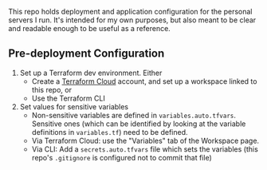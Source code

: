 This repo holds deployment and application configuration for the personal servers I run. It's intended for my own
purposes, but also meant to be clear and readable enough to be useful as a reference.

## Pre-deployment Configuration

1. Set up a Terraform dev environment. Either
   - Create a [Terraform Cloud](https://app.terraform.io) account, and set up a workspace linked to this repo, or
   - Use the Terraform CLI
1. Set values for sensitive variables
   - Non-sensitive variables are defined in `variables.auto.tfvars`. Sensitive ones (which can be identified by looking
     at the variable definitions in `variables.tf`) need to be defined.
   - Via Terraform Cloud: use the "Variables" tab of the Workspace page.
   - Via CLI: Add a `secrets.auto.tfvars` file which sets the variables (this repo's `.gitignore` is configured not to
     commit that file)
